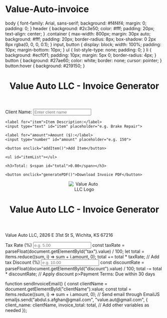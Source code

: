 # Value-Auto-invoice
body {
  font-family: Arial, sans-serif;
  background: #f4f4f4;
  margin: 0;
  padding: 0;
}
header {
  background: #2c3e50;
  color: #fff;
  padding: 20px;
  text-align: center;
}
.container {
  max-width: 800px;
  margin: 30px auto;
  background: #fff;
  padding: 20px;
  border-radius: 8px;
  box-shadow: 0 2px 8px rgba(0, 0, 0, 0.1);
}
input, button {
  display: block;
  width: 100%;
  padding: 10px;
  margin-bottom: 10px;
}
ul {
  list-style-type: none;
  padding: 0;
}
li {
  background: #ecf0f1;
  padding: 10px;
  margin: 5px 0;
  border-radius: 4px;
}
button {
  background: #27ae60;
  color: white;
  border: none;
  cursor: pointer;
}
button:hover {
  background: #219150;
}
<!DOCTYPE html>
<html lang="en">
<head>
  <meta charset="UTF-8">
  <meta name="viewport" content="width=device-width, initial-scale=1.0">
  <title>Value Auto LLC - Invoice Generator</title>
  <link rel="stylesheet" href="style.css">
</head>
<body>
  <header>
    <h1>Value Auto LLC - Invoice Generator</h1>
  </header>
  <div class="container">
    <label for="clientName">Client Name:</label>
    <input type="text" id="clientName" placeholder="Enter client name">

    <label for="item">Item Description:</label>
    <input type="text" id="item" placeholder="e.g. Brake Repair">

    <label for="amount">Amount ($):</label>
    <input type="number" id="amount" placeholder="e.g. 150">

    <button onclick="addItem()">Add Item</button>

    <ul id="itemList"></ul>

    <h3>Total: $<span id="total">0.00</span></h3>

    <button onclick="generatePDF()">Download Invoice PDF</button>
  </div>

  <script src="https://cdnjs.cloudflare.com/ajax/libs/jspdf/2.5.1/jspdf.umd.min.js"></script>
  <script src="script.js"></script>
</body>
</html>
<header>
  <img src="logo.png" alt="Value Auto LLC Logo" style="max-width: 100px; height: auto;">
  <h1>Value Auto LLC - Invoice Generator</h1>
</header>
<footer>
  <p>Value Auto LLC, 2826 E 31st St S, Wichita, KS 67216 </p>
</footer>
<label for="tax">Tax Rate (%)</label>
<input type="number" id="tax" placeholder="e.g. 5.00">
const taxRate = parseFloat(document.getElementById("tax").value) / 100;
let total = items.reduce((sum, i) => sum + i.amount, 0);
total += total * taxRate; // Add tax
<label for="discount">Discount (%)</label>
<input type="number" id="discount" placeholder="e.g. 10.00">
const discountRate = parseFloat(document.getElementById("discount").value) / 100;
total -= total * discountRate; // Apply discount
p>Payment Terms: Due within 30 days</p>
<script type="text/javascript" src="https://cdn.emailjs.com/dist/email.min.js"></script>
function sendInvoiceEmail() {
  const clientName = document.getElementById("clientName").value;
  const total = items.reduce((sum, i) => sum + i.amount, 0);
  // Send email through EmailJS
  emailjs.send("abdul.s.afghan@gmail.com", "value.aut@gmail.com", {
    client_name: clientName,
    invoice_total: total,
    // Add other variables as needed
  });
